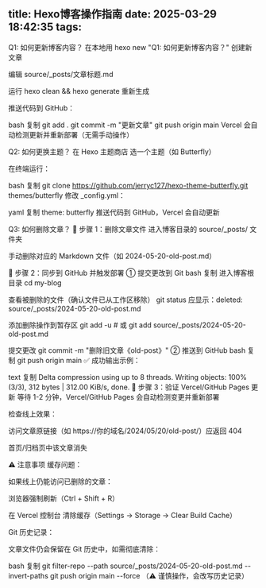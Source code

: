 title: Hexo博客操作指南
date: 2025-03-29 18:42:35
tags:
---
Q1: 如何更新博客内容？
在本地用 hexo new "Q1: 如何更新博客内容？" 创建新文章

编辑 source/_posts/文章标题.md

运行 hexo clean && hexo generate 重新生成

推送代码到 GitHub：

bash
复制
git add .
git commit -m "更新文章"
git push origin main
Vercel 会自动检测更新并重新部署（无需手动操作）

Q2: 如何更换主题？
在 Hexo 主题商店 选一个主题（如 Butterfly）

在终端运行：

bash
复制
git clone https://github.com/jerryc127/hexo-theme-butterfly.git themes/butterfly
修改 _config.yml：

yaml
复制
theme: butterfly
推送代码到 GitHub，Vercel 会自动更新


Q3: 如何删除文章？
📌 步骤 1：删除文章文件
进入博客目录的 source/_posts/ 文件夹

手动删除对应的 Markdown 文件（如 2024-05-20-old-post.md）

📌 步骤 2：同步到 GitHub 并触发部署
① 提交更改到 Git
bash
复制
进入博客根目录
cd my-blog

查看被删除的文件（确认文件已从工作区移除）
git status
应显示：deleted: source/_posts/2024-05-20-old-post.md

添加删除操作到暂存区
git add -u  # 或 git add source/_posts/2024-05-20-old-post.md

提交更改
git commit -m "删除旧文章《old-post》"
② 推送到 GitHub
bash
复制
git push origin main
✅ 成功输出示例：

text
复制
Delta compression using up to 8 threads.
Writing objects: 100% (3/3), 312 bytes | 312.00 KiB/s, done.
📌 步骤 3：验证 Vercel/GitHub Pages 更新
等待 1-2 分钟，Vercel/GitHub Pages 会自动检测变更并重新部署

检查线上效果：

访问文章原链接（如 https://你的域名/2024/05/20/old-post/）应返回 404

首页/归档页中该文章消失

⚠️ 注意事项
缓存问题：

如果线上仍能访问已删除的文章：

浏览器强制刷新（Ctrl + Shift + R）

在 Vercel 控制台 清除缓存（Settings → Storage → Clear Build Cache）

Git 历史记录：

文章文件仍会保留在 Git 历史中，如需彻底清除：

bash
复制
git filter-repo --path source/_posts/2024-05-20-old-post.md --invert-paths
git push origin main --force
（⚠️ 谨慎操作，会改写历史记录）